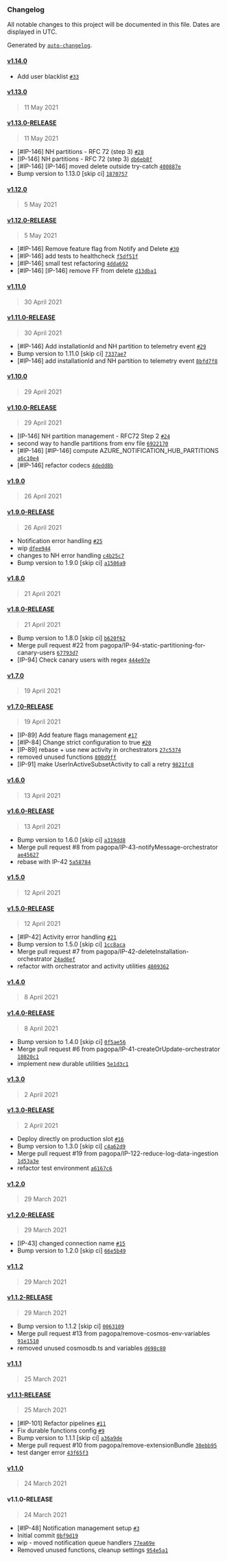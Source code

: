 ### Changelog

All notable changes to this project will be documented in this file. Dates are displayed in UTC.

Generated by [`auto-changelog`](https://github.com/CookPete/auto-changelog).

#### [v1.14.0](https://github.com/pagopa/io-functions-pushnotifications/compare/v1.13.0...v1.14.0)

- Add user blacklist [`#33`](https://github.com/pagopa/io-functions-pushnotifications/pull/33)

#### [v1.13.0](https://github.com/pagopa/io-functions-pushnotifications/compare/v1.13.0-RELEASE...v1.13.0)

> 11 May 2021

#### [v1.13.0-RELEASE](https://github.com/pagopa/io-functions-pushnotifications/compare/v1.12.0...v1.13.0-RELEASE)

> 11 May 2021

- [#IP-146] NH partitions - RFC 72 (step 3) [`#28`](https://github.com/pagopa/io-functions-pushnotifications/pull/28)
- [IP-146] NH partitions - RFC 72 (step 3) [`db6eb8f`](https://github.com/pagopa/io-functions-pushnotifications/commit/db6eb8fb31274dea9cb9258206a4de376e6b7d51)
- [#IP-146] [IP-146] moved delete outside try-catch [`400887e`](https://github.com/pagopa/io-functions-pushnotifications/commit/400887ed017997d3cf545f34a80b8e592fa8f5e1)
- Bump version to 1.13.0 [skip ci] [`1870757`](https://github.com/pagopa/io-functions-pushnotifications/commit/1870757aec9ac6ebb017b6d73f98c21423b2aca4)

#### [v1.12.0](https://github.com/pagopa/io-functions-pushnotifications/compare/v1.12.0-RELEASE...v1.12.0)

> 5 May 2021

#### [v1.12.0-RELEASE](https://github.com/pagopa/io-functions-pushnotifications/compare/v1.11.0...v1.12.0-RELEASE)

> 5 May 2021

- [#IP-146] Remove feature flag from Notify and Delete [`#30`](https://github.com/pagopa/io-functions-pushnotifications/pull/30)
- [#IP-146] add tests to healthcheck [`f5df51f`](https://github.com/pagopa/io-functions-pushnotifications/commit/f5df51f37bca9084d75d547f778ed37a9f31a0b5)
- [#IP-146] small test refactoring [`4dda692`](https://github.com/pagopa/io-functions-pushnotifications/commit/4dda69267f5f31a9ca873337589d42db727b754f)
- [#IP-146] [IP-146] remove FF from delete [`d13dba1`](https://github.com/pagopa/io-functions-pushnotifications/commit/d13dba10a89c04c60f1f29be36231746f31412c6)

#### [v1.11.0](https://github.com/pagopa/io-functions-pushnotifications/compare/v1.11.0-RELEASE...v1.11.0)

> 30 April 2021

#### [v1.11.0-RELEASE](https://github.com/pagopa/io-functions-pushnotifications/compare/v1.10.0...v1.11.0-RELEASE)

> 30 April 2021

- [#IP-146] Add installationId and NH partition to telemetry event [`#29`](https://github.com/pagopa/io-functions-pushnotifications/pull/29)
- Bump version to 1.11.0 [skip ci] [`7337ae7`](https://github.com/pagopa/io-functions-pushnotifications/commit/7337ae7b937ce13f974d8edcd549f866273e45fa)
- [#IP-146] add installationId and NH partition to telemetry event [`8bfd7f8`](https://github.com/pagopa/io-functions-pushnotifications/commit/8bfd7f81303cff55c3218f3ecc7e812a40474994)

#### [v1.10.0](https://github.com/pagopa/io-functions-pushnotifications/compare/v1.10.0-RELEASE...v1.10.0)

> 29 April 2021

#### [v1.10.0-RELEASE](https://github.com/pagopa/io-functions-pushnotifications/compare/v1.9.0...v1.10.0-RELEASE)

> 29 April 2021

- [IP-146] NH partition management - RFC72 Step 2 [`#24`](https://github.com/pagopa/io-functions-pushnotifications/pull/24)
- second way to handle partitions from env file [`6922170`](https://github.com/pagopa/io-functions-pushnotifications/commit/6922170f1eb84cb0325e747affdb25985f0c2aa9)
- [#IP-146] [#IP-146] compute AZURE_NOTIFICATION_HUB_PARTITIONS [`a6c10e4`](https://github.com/pagopa/io-functions-pushnotifications/commit/a6c10e4fab1ce63afc0b9a042ac39fdaf1e92b36)
- [#IP-146] refactor codecs [`4dedd8b`](https://github.com/pagopa/io-functions-pushnotifications/commit/4dedd8b9673408336b99fc961c0c003a76078032)

#### [v1.9.0](https://github.com/pagopa/io-functions-pushnotifications/compare/v1.9.0-RELEASE...v1.9.0)

> 26 April 2021

#### [v1.9.0-RELEASE](https://github.com/pagopa/io-functions-pushnotifications/compare/v1.8.0...v1.9.0-RELEASE)

> 26 April 2021

- Notification error handling [`#25`](https://github.com/pagopa/io-functions-pushnotifications/pull/25)
- wip [`dfee944`](https://github.com/pagopa/io-functions-pushnotifications/commit/dfee944e78734b48a45713ec7e914d89aa4af817)
- changes to NH error handling [`c4b25c7`](https://github.com/pagopa/io-functions-pushnotifications/commit/c4b25c78e49feed63673b58c81266693c0170d01)
- Bump version to 1.9.0 [skip ci] [`a1506a9`](https://github.com/pagopa/io-functions-pushnotifications/commit/a1506a9330b464b5989e8c119150bd401bca4d8c)

#### [v1.8.0](https://github.com/pagopa/io-functions-pushnotifications/compare/v1.8.0-RELEASE...v1.8.0)

> 21 April 2021

#### [v1.8.0-RELEASE](https://github.com/pagopa/io-functions-pushnotifications/compare/v1.7.0...v1.8.0-RELEASE)

> 21 April 2021

- Bump version to 1.8.0 [skip ci] [`b620f62`](https://github.com/pagopa/io-functions-pushnotifications/commit/b620f620ff0b0376005612b9e288417b38ceac00)
- Merge pull request #22 from pagopa/IP-94-static-partitioning-for-canary-users [`67793d7`](https://github.com/pagopa/io-functions-pushnotifications/commit/67793d702e99a1887b753733ae3855f3a30c7db1)
- [IP-94] Check canary users with regex [`444e97e`](https://github.com/pagopa/io-functions-pushnotifications/commit/444e97e2fb494310f327164fb48426a92bb48ebb)

#### [v1.7.0](https://github.com/pagopa/io-functions-pushnotifications/compare/v1.7.0-RELEASE...v1.7.0)

> 19 April 2021

#### [v1.7.0-RELEASE](https://github.com/pagopa/io-functions-pushnotifications/compare/v1.6.0...v1.7.0-RELEASE)

> 19 April 2021

- [IP-89] Add feature flags management [`#17`](https://github.com/pagopa/io-functions-pushnotifications/pull/17)
- [#IP-84] Change strict configuration to true [`#20`](https://github.com/pagopa/io-functions-pushnotifications/pull/20)
- [IP-89] rebase + use new activity in orchestrators [`27c5374`](https://github.com/pagopa/io-functions-pushnotifications/commit/27c5374f28e8ea4c87177d9eafef62d6c53c08f3)
- removed unused functions [`800d9ff`](https://github.com/pagopa/io-functions-pushnotifications/commit/800d9ff0e5fe781edf072f05cea80ca966f76823)
- [IP-91] make UserInActiveSubsetActivity to call a retry [`9821fc8`](https://github.com/pagopa/io-functions-pushnotifications/commit/9821fc85b903a565b3585b6de9b66a48a72c13a6)

#### [v1.6.0](https://github.com/pagopa/io-functions-pushnotifications/compare/v1.6.0-RELEASE...v1.6.0)

> 13 April 2021

#### [v1.6.0-RELEASE](https://github.com/pagopa/io-functions-pushnotifications/compare/v1.5.0...v1.6.0-RELEASE)

> 13 April 2021

- Bump version to 1.6.0 [skip ci] [`a319dd8`](https://github.com/pagopa/io-functions-pushnotifications/commit/a319dd8aac402561386be9ce518743830f61ae04)
- Merge pull request #8 from pagopa/IP-43-notifyMessage-orchestrator [`ae45627`](https://github.com/pagopa/io-functions-pushnotifications/commit/ae45627ca36210dde27ec7f77acd54a5cd2aa7e0)
- rebase with IP-42 [`5a58784`](https://github.com/pagopa/io-functions-pushnotifications/commit/5a587842697fd58352a19b0641aae768ab7c28b7)

#### [v1.5.0](https://github.com/pagopa/io-functions-pushnotifications/compare/v1.5.0-RELEASE...v1.5.0)

> 12 April 2021

#### [v1.5.0-RELEASE](https://github.com/pagopa/io-functions-pushnotifications/compare/v1.4.0...v1.5.0-RELEASE)

> 12 April 2021

- [#IP-42] Activity error handling [`#21`](https://github.com/pagopa/io-functions-pushnotifications/pull/21)
- Bump version to 1.5.0 [skip ci] [`1cc8aca`](https://github.com/pagopa/io-functions-pushnotifications/commit/1cc8aca4a05a2629033184125c3e0a759e48652b)
- Merge pull request #7 from pagopa/IP-42-deleteInstallation-orchestrator [`24ad6ef`](https://github.com/pagopa/io-functions-pushnotifications/commit/24ad6ef8584b2e6aed1cdab3af2edb7862d5350a)
- refactor with orchestrator and activity utilities [`4809362`](https://github.com/pagopa/io-functions-pushnotifications/commit/480936218c027c6eac0b1ff666cacd12333e21f3)

#### [v1.4.0](https://github.com/pagopa/io-functions-pushnotifications/compare/v1.4.0-RELEASE...v1.4.0)

> 8 April 2021

#### [v1.4.0-RELEASE](https://github.com/pagopa/io-functions-pushnotifications/compare/v1.3.0...v1.4.0-RELEASE)

> 8 April 2021

- Bump version to 1.4.0 [skip ci] [`0f5ae56`](https://github.com/pagopa/io-functions-pushnotifications/commit/0f5ae56ee74fb987fe388757191beeebe2ad3499)
- Merge pull request #6 from pagopa/IP-41-createOrUpdate-orchestrator [`18020c1`](https://github.com/pagopa/io-functions-pushnotifications/commit/18020c1f89aa9f266ec7f9ad5c6b17a388dc1d92)
- implement new durable utilities [`5e1d3c1`](https://github.com/pagopa/io-functions-pushnotifications/commit/5e1d3c14dfe26bb16976048ee0d232a365b22e08)

#### [v1.3.0](https://github.com/pagopa/io-functions-pushnotifications/compare/v1.3.0-RELEASE...v1.3.0)

> 2 April 2021

#### [v1.3.0-RELEASE](https://github.com/pagopa/io-functions-pushnotifications/compare/v1.2.0...v1.3.0-RELEASE)

> 2 April 2021

- Deploy directly on production slot [`#16`](https://github.com/pagopa/io-functions-pushnotifications/pull/16)
- Bump version to 1.3.0 [skip ci] [`c4a62d9`](https://github.com/pagopa/io-functions-pushnotifications/commit/c4a62d9c1910815aa2fceb80ab3c09035c0a76d4)
- Merge pull request #19 from pagopa/IP-122-reduce-log-data-ingestion [`1d53a3e`](https://github.com/pagopa/io-functions-pushnotifications/commit/1d53a3e517d449bc9952ce3e89fea380545d8dff)
- refactor test environment [`a6167c6`](https://github.com/pagopa/io-functions-pushnotifications/commit/a6167c6fbf0c27526e3ca4b0c62360a7557588d6)

#### [v1.2.0](https://github.com/pagopa/io-functions-pushnotifications/compare/v1.2.0-RELEASE...v1.2.0)

> 29 March 2021

#### [v1.2.0-RELEASE](https://github.com/pagopa/io-functions-pushnotifications/compare/v1.1.2...v1.2.0-RELEASE)

> 29 March 2021

- [IP-43] changed connection name [`#15`](https://github.com/pagopa/io-functions-pushnotifications/pull/15)
- Bump version to 1.2.0 [skip ci] [`66e5b49`](https://github.com/pagopa/io-functions-pushnotifications/commit/66e5b49818613a3db3a156e30e51a9eda88a64c9)

#### [v1.1.2](https://github.com/pagopa/io-functions-pushnotifications/compare/v1.1.2-RELEASE...v1.1.2)

> 29 March 2021

#### [v1.1.2-RELEASE](https://github.com/pagopa/io-functions-pushnotifications/compare/v1.1.1...v1.1.2-RELEASE)

> 29 March 2021

- Bump version to 1.1.2 [skip ci] [`0063109`](https://github.com/pagopa/io-functions-pushnotifications/commit/0063109c06f01ddcd76510a01dc6ec1ef4bf916e)
- Merge pull request #13 from pagopa/remove-cosmos-env-variables [`91e1510`](https://github.com/pagopa/io-functions-pushnotifications/commit/91e15107f3d79bc7f2a291511033fa7c1aa0752f)
- removed unused cosmosdb.ts and variables [`d698c80`](https://github.com/pagopa/io-functions-pushnotifications/commit/d698c80fc6df06b5eac61ec57aa7f8e3e766904e)

#### [v1.1.1](https://github.com/pagopa/io-functions-pushnotifications/compare/v1.1.1-RELEASE...v1.1.1)

> 25 March 2021

#### [v1.1.1-RELEASE](https://github.com/pagopa/io-functions-pushnotifications/compare/v1.1.0...v1.1.1-RELEASE)

> 25 March 2021

- [#IP-101] Refactor pipelines [`#11`](https://github.com/pagopa/io-functions-pushnotifications/pull/11)
- Fix durable functions config [`#9`](https://github.com/pagopa/io-functions-pushnotifications/pull/9)
- Bump version to 1.1.1 [skip ci] [`a36a9de`](https://github.com/pagopa/io-functions-pushnotifications/commit/a36a9de424324c1adf586c4447e6fa6d2ad62e5a)
- Merge pull request #10 from pagopa/remove-extensionBundle [`30ebb95`](https://github.com/pagopa/io-functions-pushnotifications/commit/30ebb954e17dc4c7a438fe12924dd999ba4fafa1)
- test danger error [`43f65f3`](https://github.com/pagopa/io-functions-pushnotifications/commit/43f65f3ba74cf2d17c183c841d66dc84d1a78800)

#### [v1.1.0](https://github.com/pagopa/io-functions-pushnotifications/compare/v1.1.0-RELEASE...v1.1.0)

> 24 March 2021

#### v1.1.0-RELEASE

> 24 March 2021

- [#IP-48] Notification management setup [`#3`](https://github.com/pagopa/io-functions-pushnotifications/pull/3)
- Initial commit [`0bf9d19`](https://github.com/pagopa/io-functions-pushnotifications/commit/0bf9d193995db23f947daa5218707679b8ec528a)
- wip - moved notification queue handlers [`77ea69e`](https://github.com/pagopa/io-functions-pushnotifications/commit/77ea69e20c00ba6e3fd7e63766f5b44cc2e4dbf2)
- Removed unused functions, cleanup settings [`954e5a1`](https://github.com/pagopa/io-functions-pushnotifications/commit/954e5a1127956176fc99e8846d78fca19184107e)
